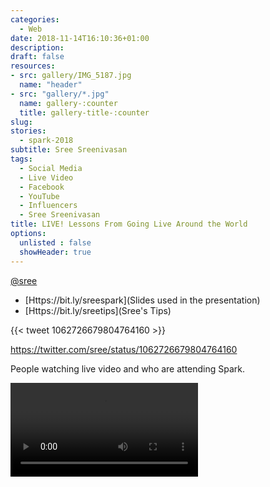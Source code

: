 ```yaml
---
categories: 
  - Web
date: 2018-11-14T16:10:36+01:00
description: 
draft: false
resources: 
- src: gallery/IMG_5187.jpg
  name: "header"
- src: "gallery/*.jpg"
  name: gallery-:counter
  title: gallery-title-:counter
slug:
stories: 
  - spark-2018
subtitle: Sree Sreenivasan
tags: 
  - Social Media
  - Live Video
  - Facebook
  - YouTube
  - Influencers
  - Sree Sreenivasan
title: LIVE! Lessons From Going Live Around the World
options:
  unlisted : false
  showHeader: true
---
```


[@sree](https://twitter.com/sree)

- [Https://bit.ly/sreespark](Slides used in the presentation)
- [Https://bit.ly/sreetips](Sree's Tips)

{{< tweet 1062726679804764160 >}}

https://twitter.com/sree/status/1062726679804764160

People watching live video and who are attending Spark.

<video controls="true" class="embed-responsive" src="video/IMG_5190.m4v" />

Don't be an ask on social media. Connect with people and share their content. Use your phone as a collection device.

The last two papal transitions showed a great increase in the way we use technology, and who uses technology.It didn't even take us five years to go into live streaming.

Live video means no homework, you don't need to edit it, and the platforms you can use are in the hundreds. 

There is too much going on online and today the scarcest resource of our century is **attention**. 

- Live video can help you cut through the clutter
- Done well it's a game changer
- Done poorly it is just awful

An example, Ted Cruz doing a Facebook live with his phone horizontal. And that was the worse of the issues in the video.

Before you go live, promote it.

**Three atributes of great digital projects** (that also apply to live video)

- Simple
- Useful
- Delightful 


<video controls="true" class="embed-responsive" src="video/IMG_5195.m4v" />

**1. Live Video is a part of your digital strategy, it's not the center of it.**

Try the different platforms and use the one that makes sense to you

**2. Why go live?**

If it's not going to be special, don't do it. 

**3. Plan everything you are doing**

There are multiple ways to get people to see your video, make sure to publicise before, during and after.

**4. It's not about your network**

It's about the network of the person standing there with you.

**5. read, interact and respond**

It's more effective if you pay some attention to what the audience is saying. Otherwise you will be irritating the people who are watching you.

Get a digital wingman/woman that will assist you in sharing relevant links, keep track of comments and filter interesting questions from the audience.

Quick trick, always ask a question in the description of your live video. That will become a conversation starter for the two people on the facebook live video.

**6. go for at least 10 minutes**

**7. what's going on? Reintroduce yourself throughout the video and say what is happening**

This will give viewers a reason to stay because they won't be confused about what is going on.

**8. There are two audiences, the live audience and the replay audience**

Part of your job is to promote the video, before and after the live session. Get people to see what you did and where you were.

**9. Practice, practice, practice**

When you need a safe place, use the "only me" feature on facebook.

{{< gallery folder="gallery" title="" >}}

